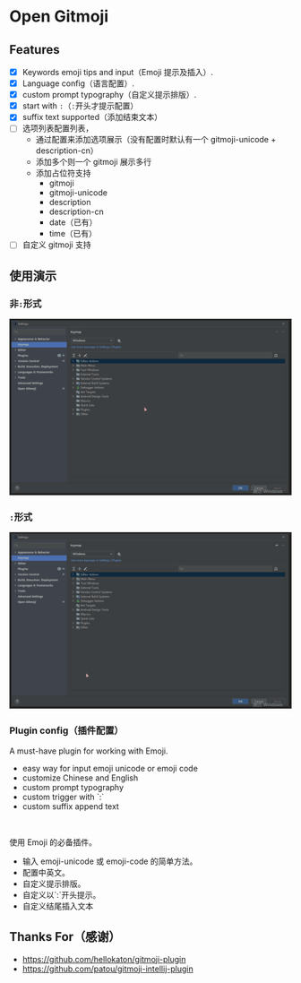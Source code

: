 # Open Gitmoji

## Features
- [x] Keywords emoji tips and input（Emoji 提示及插入）.
- [x] Language config（语言配置）.
- [x] custom prompt typography（自定义提示排版）.
- [x] start with `:`（`:`开头才提示配置）
- [x] suffix text supported（添加结束文本）
- [ ] 选项列表配置列表，
  - 通过配置来添加选项展示（没有配置时默认有一个 gitmoji-unicode + description-cn）
  - 添加多个则一个 gitmoji 展示多行
  - 添加占位符支持
    - gitmoji
    - gitmoji-unicode
    - description
    - description-cn
    - date（已有）
    - time（已有）
- [ ] 自定义 gitmoji 支持

## 使用演示

### 非`:`形式
![非`:`形式](doc/Open%20Emoji%20Finish.gif)

### `:`形式
![`:`形式](doc/Open%20Emoji%20Colon%20Finish.gif)


### Plugin config（插件配置）
<!-- Plugin description -->
A must-have plugin for working with Emoji.<br>
<ul>
<li>easy way for input emoji unicode or emoji code</li>
<li>customize Chinese and English</li>
<li>custom prompt typography</li> 
<li>custom trigger with `:`</li> 
<li>custom suffix append text</li> 
</ul>
<br>

使用 Emoji 的必备插件。<br>
<ul>
<li>输入 emoji-unicode 或 emoji-code 的简单方法。</li>
<li>配置中英文。</li>
<li>自定义提示排版。</li> 
<li>自定义以`:`开头提示。</li> 
<li>自定义结尾插入文本</li> 
</ul>
<!-- Plugin description end -->

## Thanks For（感谢）
- https://github.com/hellokaton/gitmoji-plugin
- https://github.com/patou/gitmoji-intellij-plugin